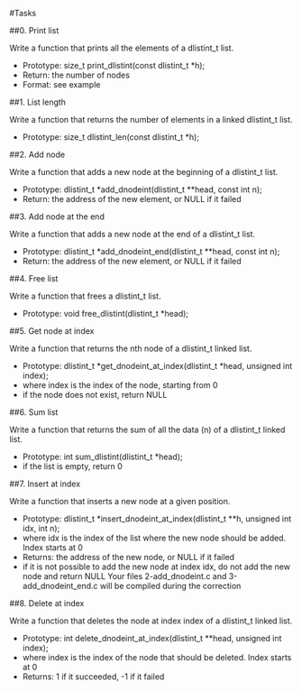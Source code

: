 #Tasks

##0. Print list

Write a function that prints all the elements of a dlistint_t list.

- Prototype: size_t print_dlistint(const dlistint_t \*h);
- Return: the number of nodes
- Format: see example

##1. List length

Write a function that returns the number of elements in a linked dlistint_t list.

- Prototype: size_t dlistint_len(const dlistint_t \*h);

##2. Add node

Write a function that adds a new node at the beginning of a dlistint_t list.

- Prototype: dlistint_t \*add_dnodeint(dlistint_t \*\*head, const int n);
- Return: the address of the new element, or NULL if it failed

##3. Add node at the end

Write a function that adds a new node at the end of a dlistint_t list.

- Prototype: dlistint_t \*add_dnodeint_end(dlistint_t \*\*head, const int n);
- Return: the address of the new element, or NULL if it failed

##4. Free list

Write a function that frees a dlistint_t list.

- Prototype: void free_dlistint(dlistint_t \*head);

##5. Get node at index

Write a function that returns the nth node of a dlistint_t linked list.

- Prototype: dlistint_t \*get_dnodeint_at_index(dlistint_t \*head, unsigned int index);
- where index is the index of the node, starting from 0
- if the node does not exist, return NULL

##6. Sum list

Write a function that returns the sum of all the data (n) of a dlistint_t linked list.

- Prototype: int sum_dlistint(dlistint_t \*head);
- if the list is empty, return 0

##7. Insert at index

Write a function that inserts a new node at a given position.

- Prototype: dlistint_t \*insert_dnodeint_at_index(dlistint_t \*\*h, unsigned int idx, int n);
- where idx is the index of the list where the new node should be added. Index starts at 0
- Returns: the address of the new node, or NULL if it failed
- if it is not possible to add the new node at index idx, do not add the new node and return NULL
Your files 2-add_dnodeint.c and 3-add_dnodeint_end.c will be compiled during the correction

##8. Delete at index

Write a function that deletes the node at index index of a dlistint_t linked list.

- Prototype: int delete_dnodeint_at_index(dlistint_t \*\*head, unsigned int index);
- where index is the index of the node that should be deleted. Index starts at 0
- Returns: 1 if it succeeded, -1 if it failed
